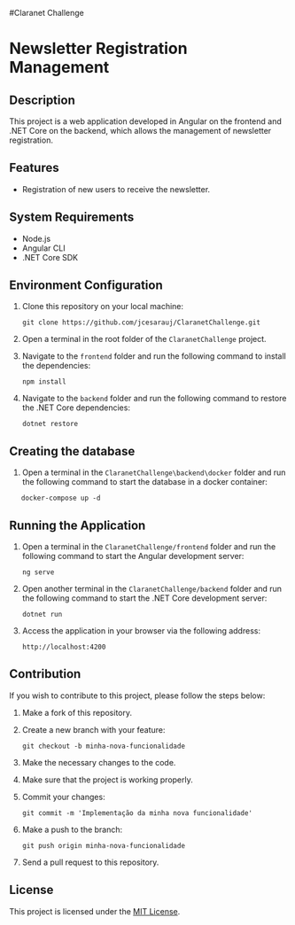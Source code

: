 #Claranet Challenge

# Newsletter Registration Management

## Description

This project is a web application developed in Angular on the frontend and .NET Core on the backend, which allows the management of newsletter registration.

## Features

- Registration of new users to receive the newsletter.

## System Requirements

- Node.js
- Angular CLI
- .NET Core SDK

## Environment Configuration

1. Clone this repository on your local machine:

   ```
   git clone https://github.com/jcesarauj/ClaranetChallenge.git
   ```

2. Open a terminal in the root folder of the `ClaranetChallenge` project.

3. Navigate to the `frontend` folder and run the following command to install the dependencies:

   ```
   npm install
   ```

4. Navigate to the `backend` folder and run the following command to restore the .NET Core dependencies:

   ```
   dotnet restore
   ```

## Creating the database

1. Open a terminal in the `ClaranetChallenge\backend\docker` folder and run the following command to start the database in a docker container:

```
   docker-compose up -d
```

## Running the Application

1. Open a terminal in the `ClaranetChallenge/frontend` folder and run the following command to start the Angular development server:

   ```
   ng serve
   ```

2. Open another terminal in the `ClaranetChallenge/backend` folder and run the following command to start the .NET Core development server:

   ```
   dotnet run
   ```

3. Access the application in your browser via the following address:

   ```
   http://localhost:4200
   ```

## Contribution

If you wish to contribute to this project, please follow the steps below:

1. Make a fork of this repository.

2. Create a new branch with your feature:

   ```
   git checkout -b minha-nova-funcionalidade
   ```

3. Make the necessary changes to the code.

4. Make sure that the project is working properly.

5. Commit your changes:

   ```
   git commit -m 'Implementação da minha nova funcionalidade'
   ```

6. Make a push to the branch:

   ```
   git push origin minha-nova-funcionalidade
   ```

7. Send a pull request to this repository.

## License

This project is licensed under the [MIT License](LICENSE).
